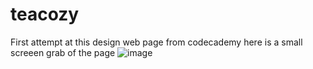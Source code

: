 # teacozy
First attempt at this design web page from codecademy
here is a small screeen grab of the page
![image](https://github.com/ajswanwick/teacozy/assets/131805705/c73d32dd-b139-4305-bb38-d64d47bfbcb4)
